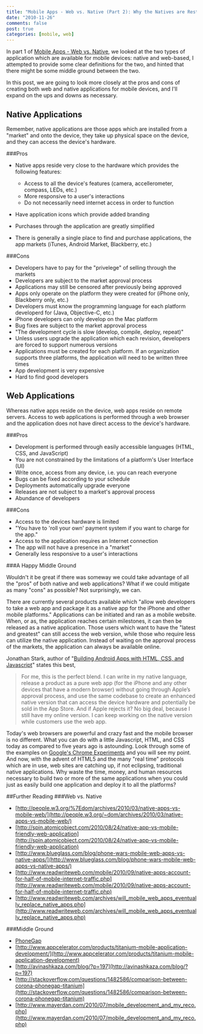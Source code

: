```yaml
--- 
title: "Mobile Apps - Web vs. Native (Part 2): Why the Natives are Restless"
date: "2010-11-26"
comments: false
post: true
categories: [mobile, web]
---
```


In part 1 of [Mobile Apps - Web vs. Native](http://blog.phalanxit.com/mobile-apps-web-vs-native-part-1-definitions), we looked at the two types of application which are available for mobile devices: native and web-based, I attempted to provide some clear definitions for the two, and hinted that there might be some middle ground between the two.

In this post, we are going to look more closely at the pros and cons of creating both web and native applications for mobile devices, and I'll expand on the ups and downs as necessary.

## Native Applications
Remember, native applications are those apps which are installed from a "market" and onto the device, they take up physical space on the device, and they can access the device's hardware.

###Pros
* Native apps reside very close to the hardware which provides the following features:
	* Access to all the device's features (camera, accellerometer, compass, LEDs, etc.)</li>
	* More responsive to a user's interactions</li>
	* Do not necessarily need internet access in order to function</li>

* Have application icons which provide added branding
* Purchases through the application are greatly simplified
* There is generally a single place to find and purchase applications, the app markets (iTunes, Android Market, Blackberry, etc.)

###Cons
* Developers have to pay for the "privelege" of selling through the markets
* Developers are subject to the market approval process
* Applications may still be censored after previously being approved
* Apps only operate on the platform they were created for (iPhone only, Blackberry only, etc.)
* Developers must know the programming language for each platform developerd for (Java, Objective-C, etc.)
* iPhone developers can only develop on the Mac platform
* Bug fixes are subject to the market approval process
* "The development cycle is slow (develop, compile, deploy, repeat)"
* Unless users upgrade the application which each revision, developers are forced to support numerous versions
* Applications must be created for each platform. If an organization supports three platforms, the application will need to be written three times
* App development is very expensive
* Hard to find good developers

## Web Applications

Whereas native apps reside on the device, web apps reside on remote servers. Access to web applications is performed through a web browser and the application does not have direct access to the device's hardware.

###Pros
* Development is performed through easily accessible languages (HTML, CSS, and JavaScript)
* You are not constrained by the limitations of a platform's User Interface (UI)
* Write once, access from any device, i.e. you can reach everyone
* Bugs can be fixed according to your schedule
* Deployments automatically upgrade everyone
* Releases are not subject to a market's approval process
* Abundance of developers

###Cons
* Access to the devices hardware is limited
* "You have to 'roll your own' payment system if you want to charge for the app."
* Access to the application requires an Internet connection
* The app will not have a presence in a "market"
* Generally less responsive to a user's interactions

###A Happy Middle Ground

Wouldn't it be great if there was someway we could take advantage of all the "pros" of both native and web applications? What if we could mitigate as many "cons" as possible? Not surprisingly, we can.

There are currently several products available which "allow web developers to take a web app and package it as a native app for the iPhone and other mobile platforms." Applications can be initiated and ran as a mobile website. When, or as, the application reaches certain milestones, it can then be released as a native application. Those users which want to have the "latest and greatest" can still access the web version, while those who require less can utilize the native application. Instead of waiting on the approval process of the markets, the application can always be available online.

Jonathan Stark, author of "[Building Android Apps with HTML, CSS, and Javascript](http://www.amazon.com/gp/product/1449383262?ie=UTF8&amp;tag=dumpgrou-20&amp;linkCode=as2&amp;camp=1789&amp;creative=390957&amp;creativeASIN=1449383262)" states this best,

>For me, this is the perfect blend. I can write in my native language, release a product as a pure web app (for the iPhone and any other devices that have a modern browser) without going through Apple’s approval process, and use the same codebase to create an enhanced native version that can access the device hardware and potentially be sold in the App Store. And if Apple rejects it? No big deal, because I still have my online version. I can keep working on the native version while customers use the web app.

Today's web browsers are powerful and crazy fast and the mobile browser is no different. What you can do with a little Javascript, HTML, and CSS today as compared to five years ago is astounding. Look through some of the examples on [Google's Chrome Experiments](http://www.chromeexperiments.com/) and you will see my point. And now, with the advent of HTML5 and the many "real time" protocols which are in use, web sites are catching up, if not eclipsing, traditional native applications. Why waste the time, money, and human resources necessary to build two or more of the same applications when you could just as easily build one application and deploy it to all the platforms?

##Further Reading
###Web vs. Native
* [http://people.w3.org/%7Edom/archives/2010/03/native-apps-vs-mobile-web/](http://people.w3.org/~dom/archives/2010/03/native-apps-vs-mobile-web/)
* [http://spin.atomicobject.com/2010/08/24/native-app-vs-mobile-friendly-web-application](http://spin.atomicobject.com/2010/08/24/native-app-vs-mobile-friendly-web-application)
* [http://www.blueglass.com/blog/phone-wars-mobile-web-apps-vs-native-apps/](http://www.blueglass.com/blog/phone-wars-mobile-web-apps-vs-native-apps/)
* [http://www.readwriteweb.com/mobile/2010/09/native-apps-account-for-half-of-mobile-internet-traffic.php](http://www.readwriteweb.com/mobile/2010/09/native-apps-account-for-half-of-mobile-internet-traffic.php)
* [http://www.readwriteweb.com/archives/will_mobile_web_apps_eventually_replace_native_apps.php](http://www.readwriteweb.com/archives/will_mobile_web_apps_eventually_replace_native_apps.php)

###Middle Ground
* [PhoneGap](http://www.phonegap.com/)
* [http://www.appcelerator.com/products/titanium-mobile-application-development/](http://www.appcelerator.com/products/titanium-mobile-application-development)
* [http://avinashkaza.com/blog/?p=197](http://avinashkaza.com/blog/?p=197)
* [http://stackoverflow.com/questions/1482586/comparison-between-corona-phonegap-titanium](http://stackoverflow.com/questions/1482586/comparison-between-corona-phonegap-titanium)
* [http://www.mayerdan.com/2010/07/mobile_development_and_my_reco.php](http://www.mayerdan.com/2010/07/mobile_development_and_my_reco.php)
